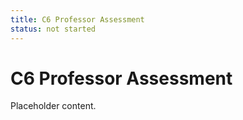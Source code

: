 ```yaml
---
title: C6 Professor Assessment
status: not started
---
```


# C6 Professor Assessment

Placeholder content.
